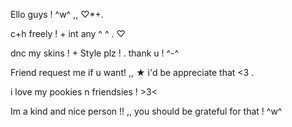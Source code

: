 
Ello guys ! ^w^ ,, ♡*+.

  c+h freely ! + int any ^ ^ . ♡
  
dnc my skins ! + Style plz ! . thank u ! ^-^

   Friend request me if u want! ,, ★ i'd be appreciate that <3 .

   i love my pookies n friendsies ! >3<

  Im a kind and nice person !! ,, you should be grateful for that ! ^w^



